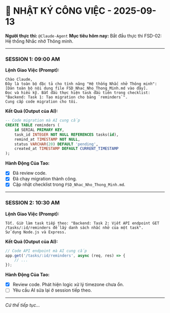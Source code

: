 # 📖 NHẬT KÝ CÔNG VIỆC - 2025-09-13

**Người thực thi:** `@Claude-Agent`
**Mục tiêu hôm nay:** Bắt đầu thực thi FSD-02: Hệ thống Nhắc nhở Thông minh.

---

### **SESSION 1: 09:00 AM**

**Lệnh Giao Việc (Prompt):**
```
Chào Claude,
Đây là toàn bộ đặc tả cho tính năng "Hệ thống Nhắc nhở Thông minh": [Dán toàn bộ nội dung file FSD_Nhac_Nho_Thong_Minh.md vào đây].
Đọc và hiểu kỹ. Bắt đầu thực hiện task đầu tiên trong checklist: "Backend: Task 1: Tạo migration cho bảng `reminders`".
Cung cấp code migration cho tôi.
```

**Kết Quả (Output của AI):**
```sql
-- Code migration mà AI cung cấp
CREATE TABLE reminders (
    id SERIAL PRIMARY KEY,
    task_id INTEGER NOT NULL REFERENCES tasks(id),
    remind_at TIMESTAMP NOT NULL,
    status VARCHAR(20) DEFAULT 'pending',
    created_at TIMESTAMP DEFAULT CURRENT_TIMESTAMP
);
```

**Hành Động Của Tao:**
- [x] Đã review code.
- [x] Đã chạy migration thành công.
- [x] Cập nhật checklist trong `FSD_Nhac_Nho_Thong_Minh.md`.

---

### **SESSION 2: 10:30 AM**

**Lệnh Giao Việc (Prompt):**
```
Tốt. Giờ làm task tiếp theo: "Backend: Task 2: Viết API endpoint GET /tasks/:id/reminders để lấy danh sách nhắc nhở của một task".
Sử dụng Node.js và Express.
```

**Kết Quả (Output của AI):**
```javascript
// Code API endpoint mà AI cung cấp
app.get('/tasks/:id/reminders', async (req, res) => {
    // ...
});
```

**Hành Động Của Tao:**
- [x] Review code. Phát hiện logic xử lý timezone chưa ổn.
- [ ] Yêu cầu AI sửa lại ở session tiếp theo.

---
*Cứ thế tiếp tục...*